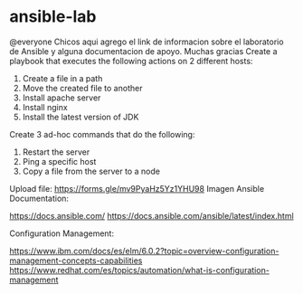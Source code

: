 # ansible-lab
 
@everyone Chicos aqui agrego el link de informacion sobre el laboratorio de Ansible y alguna documentacion de apoyo. Muchas gracias
Create a playbook that executes the following actions on 2 different hosts:

1. Create a file in a path
2. Move the created file to another
3. Install apache server
4. Install nginx
5. Install the latest version of JDK

Create 3 ad-hoc commands that do the following:

1. Restart the server
2. Ping a specific host
3. Copy a file from the server to a node

Upload file: https://forms.gle/mv9PyaHz5Yz1YHU98
Imagen
Ansible Documentation: 

https://docs.ansible.com/
https://docs.ansible.com/ansible/latest/index.html

Configuration Management:

https://www.ibm.com/docs/es/elm/6.0.2?topic=overview-configuration-management-concepts-capabilities
https://www.redhat.com/es/topics/automation/what-is-configuration-management